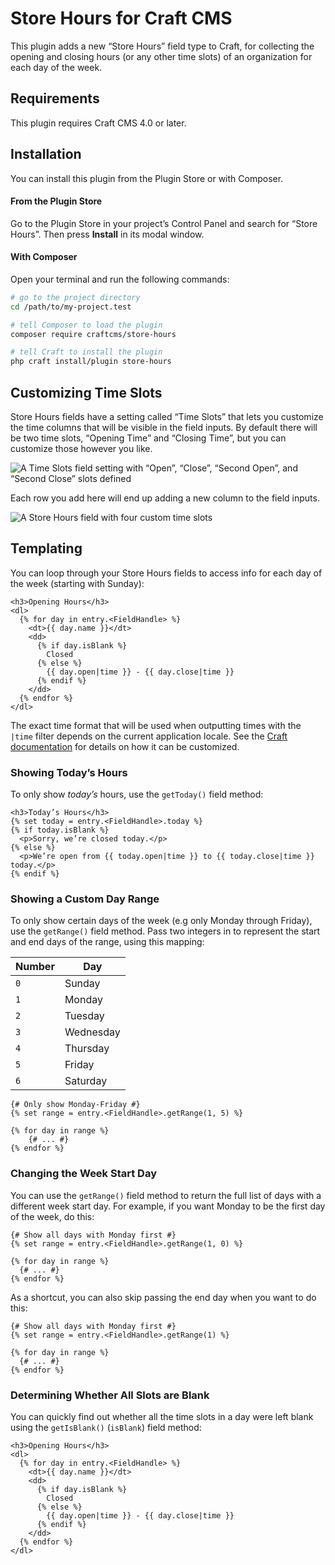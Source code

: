 # Store Hours for Craft CMS

This plugin adds a new “Store Hours” field type to Craft, for collecting the opening and closing hours (or any other time slots) of an organization for each day of the week.

## Requirements

This plugin requires Craft CMS 4.0 or later.

## Installation

You can install this plugin from the Plugin Store or with Composer.

#### From the Plugin Store

Go to the Plugin Store in your project’s Control Panel and search for “Store Hours”. Then press **Install** in its modal window.

#### With Composer

Open your terminal and run the following commands:

```bash
# go to the project directory
cd /path/to/my-project.test

# tell Composer to load the plugin
composer require craftcms/store-hours

# tell Craft to install the plugin
php craft install/plugin store-hours
```

## Customizing Time Slots

Store Hours fields have a setting called “Time Slots” that lets you customize the time columns that will be visible in the field inputs. By default there will be two time slots, “Opening Time” and “Closing Time”, but you can customize those however you like.

![A Time Slots field setting with “Open”, “Close”, “Second Open”, and “Second Close” slots defined](assets/time-slots.png)

Each row you add here will end up adding a new column to the field inputs.

![A Store Hours field with four custom time slots](assets/field.png)

## Templating

You can loop through your Store Hours fields to access info for each day of the week (starting with Sunday):

```twig
<h3>Opening Hours</h3>
<dl>
  {% for day in entry.<FieldHandle> %}
    <dt>{{ day.name }}</dt>
    <dd>
      {% if day.isBlank %}
        Closed
      {% else %}
        {{ day.open|time }} - {{ day.close|time }}
      {% endif %}
    </dd>
  {% endfor %}
</dl>
```

The exact time format that will be used when outputting times with the `|time` filter depends on the current application locale. See the [Craft documentation](https://docs.craftcms.com/v3/dev/filters.html#time) for details on how it can be customized.

### Showing Today’s Hours

To only show _today’s_ hours, use the `getToday()` field method:

```twig
<h3>Today’s Hours</h3>
{% set today = entry.<FieldHandle>.today %}
{% if today.isBlank %}
  <p>Sorry, we’re closed today.</p>
{% else %}
  <p>We’re open from {{ today.open|time }} to {{ today.close|time }} today.</p>
{% endif %}
``` 

### Showing a Custom Day Range

To only show certain days of the week (e.g only Monday through Friday), use the `getRange()` field method. Pass two integers in to represent the start and end days of the range, using this mapping:

| Number | Day       |
| ------ | --------- |
| `0`    | Sunday    |
| `1`    | Monday    |
| `2`    | Tuesday   |
| `3`    | Wednesday |
| `4`    | Thursday  |
| `5`    | Friday    |
| `6`    | Saturday  |

```twig
{# Only show Monday-Friday #}
{% set range = entry.<FieldHandle>.getRange(1, 5) %}

{% for day in range %}
    {# ... #}
{% endfor %}
```

### Changing the Week Start Day

You can use the `getRange()` field method to return the full list of days with a different week start day. For example, if you want Monday to be the first day of the week, do this:

```twig
{# Show all days with Monday first #}
{% set range = entry.<FieldHandle>.getRange(1, 0) %}

{% for day in range %}
  {# ... #}
{% endfor %}
```

As a shortcut, you can also skip passing the end day when you want to do this:

```twig
{# Show all days with Monday first #}
{% set range = entry.<FieldHandle>.getRange(1) %}

{% for day in range %}
  {# ... #}
{% endfor %}
```

### Determining Whether All Slots are Blank

You can quickly find out whether all the time slots in a day were left blank using the `getIsBlank()` (`isBlank`) field method:

```twig
<h3>Opening Hours</h3>
<dl>
  {% for day in entry.<FieldHandle> %}
    <dt>{{ day.name }}</dt>
    <dd>
      {% if day.isBlank %}
        Closed
      {% else %}
        {{ day.open|time }} - {{ day.close|time }}
      {% endif %}
    </dd>
  {% endfor %}
</dl>
```
